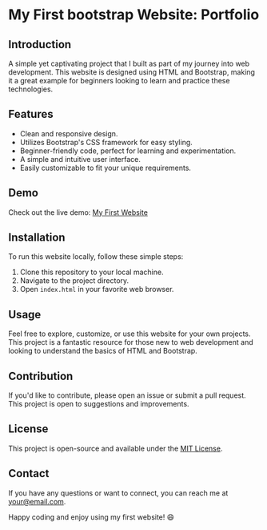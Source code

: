 # My First bootstrap Website: Portfolio
## Introduction

A simple yet captivating project that I built as part of my journey into web development. This website is designed using HTML and Bootstrap, making it a great example for beginners looking to learn and practice these technologies.

## Features

- Clean and responsive design.
- Utilizes Bootstrap's CSS framework for easy styling.
- Beginner-friendly code, perfect for learning and experimentation.
- A simple and intuitive user interface.
- Easily customizable to fit your unique requirements.

## Demo

Check out the live demo: [My First Website](https://bootstrap-assignment-ochre.vercel.app/index.html)

## Installation

To run this website locally, follow these simple steps:

1. Clone this repository to your local machine.
2. Navigate to the project directory.
3. Open `index.html` in your favorite web browser.

## Usage

Feel free to explore, customize, or use this website for your own projects. This project is a fantastic resource for those new to web development and looking to understand the basics of HTML and Bootstrap.

## Contribution

If you'd like to contribute, please open an issue or submit a pull request. This project is open to suggestions and improvements.

## License

This project is open-source and available under the [MIT License](LICENSE).

## Contact

If you have any questions or want to connect, you can reach me at [your@email.com](mailto:your@email.com).

Happy coding and enjoy using my first website! 😄

